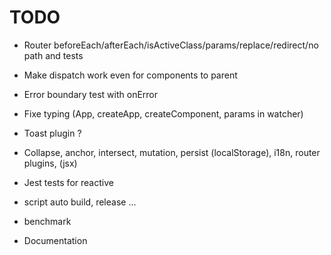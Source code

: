 # TODO

- Router beforeEach/afterEach/isActiveClass/params/replace/redirect/no path and tests
- Make dispatch work even for components to parent
- Error boundary test with onError
- Fixe typing (App, createApp, createComponent, params in watcher)

- Toast plugin ?
- Collapse, anchor, intersect, mutation, persist (localStorage), i18n, router plugins, (jsx)
- Jest tests for reactive
- script auto build, release ...
- benchmark
- Documentation
